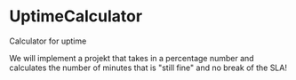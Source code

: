 # UptimeCalculator
Calculator for uptime

We will implement a projekt that takes in a percentage number and calculates the number of minutes that is "still fine" and no break of the SLA!
